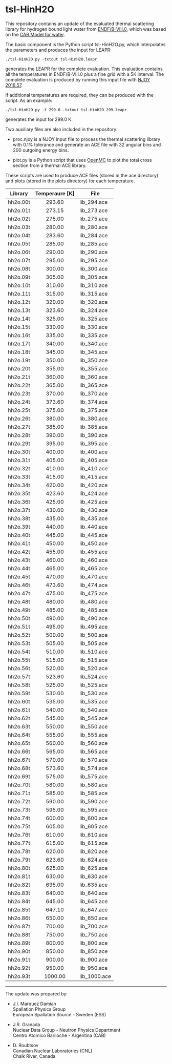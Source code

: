 # tsl-HinH2O

This repository contains an update of the evaluated thermal scattering library
for hydrogen bound light water from [ENDF/B-VIII.0](https://www.sciencedirect.com/science/article/pii/S0090375218300206), which was based on the
[CAB Model for water](https://doi.org/10.1016/j.anucene.2013.11.014).

The basic component is the Python script tsl-HinH2O.py, which interpolates the parameters
and produces the input for LEAPR:

`./tsl-HinH2O.py -txtout tsl-HinH2O.leapr`

generates the LEAPR for the complete evaluation. This evaluation contains all the temperatures
in ENDF/B-VIII.0 plus a fine grid with a 5K interval. The complete evaluation is produced
by running this input file with [NJOY 2016.57](https://github.com/njoy/NJOY2016).

If additional temperatures are required, they can be produced with the script. As an example:

`./tsl-HinH2O.py -t 299.0 -txtout tsl-HinH2O_299.leapr`

generates the input for 299.0 K.

Two auxiliary files are also included in the repository:

- proc.njoy is a NJOY input file to process the thermal scattering library with 0.1% tolerance
  and generate an ACE file with 32 angular bins and 200 outgoing energy bins.

- plot.py is a Python script that uses [OpenMC](https://docs.openmc.org/en/stable/pythonapi/data.html) to plot the total cross
  section from a thermal ACE library.

These scripts are used to produce ACE files (stored in the ace directory) and plots (stored in the plots directory) for each temperature.

| Library | Temperaure [K] | File |
| --- | :-: | ---|
| hh2o.00t | 293.60 | lib_294.ace |
| hh2o.01t | 273.15 | lib_273.ace |
| hh2o.02t | 275.00 | lib_275.ace |
| hh2o.03t | 280.00 | lib_280.ace |
| hh2o.04t | 283.60 | lib_284.ace |
| hh2o.05t | 285.00 | lib_285.ace |
| hh2o.06t | 290.00 | lib_290.ace |
| hh2o.07t | 295.00 | lib_295.ace |
| hh2o.08t | 300.00 | lib_300.ace |
| hh2o.09t | 305.00 | lib_305.ace |
| hh2o.10t | 310.00 | lib_310.ace |
| hh2o.11t | 315.00 | lib_315.ace |
| hh2o.12t | 320.00 | lib_320.ace |
| hh2o.13t | 323.60 | lib_324.ace |
| hh2o.14t | 325.00 | lib_325.ace |
| hh2o.15t | 330.00 | lib_330.ace |
| hh2o.16t | 335.00 | lib_335.ace |
| hh2o.17t | 340.00 | lib_340.ace |
| hh2o.18t | 345.00 | lib_345.ace |
| hh2o.19t | 350.00 | lib_350.ace |
| hh2o.20t | 355.00 | lib_355.ace |
| hh2o.21t | 360.00 | lib_360.ace |
| hh2o.22t | 365.00 | lib_365.ace |
| hh2o.23t | 370.00 | lib_370.ace |
| hh2o.24t | 373.60 | lib_374.ace |
| hh2o.25t | 375.00 | lib_375.ace |
| hh2o.26t | 380.00 | lib_380.ace |
| hh2o.27t | 385.00 | lib_385.ace |
| hh2o.28t | 390.00 | lib_390.ace |
| hh2o.29t | 395.00 | lib_395.ace |
| hh2o.30t | 400.00 | lib_400.ace |
| hh2o.31t | 405.00 | lib_405.ace |
| hh2o.32t | 410.00 | lib_410.ace |
| hh2o.33t | 415.00 | lib_415.ace |
| hh2o.34t | 420.00 | lib_420.ace |
| hh2o.35t | 423.60 | lib_424.ace |
| hh2o.36t | 425.00 | lib_425.ace |
| hh2o.37t | 430.00 | lib_430.ace |
| hh2o.38t | 435.00 | lib_435.ace |
| hh2o.39t | 440.00 | lib_440.ace |
| hh2o.40t | 445.00 | lib_445.ace |
| hh2o.41t | 450.00 | lib_450.ace |
| hh2o.42t | 455.00 | lib_455.ace |
| hh2o.43t | 460.00 | lib_460.ace |
| hh2o.44t | 465.00 | lib_465.ace |
| hh2o.45t | 470.00 | lib_470.ace |
| hh2o.46t | 473.60 | lib_474.ace |
| hh2o.47t | 475.00 | lib_475.ace |
| hh2o.48t | 480.00 | lib_480.ace |
| hh2o.49t | 485.00 | lib_485.ace |
| hh2o.50t | 490.00 | lib_490.ace |
| hh2o.51t | 495.00 | lib_495.ace |
| hh2o.52t | 500.00 | lib_500.ace |
| hh2o.53t | 505.00 | lib_505.ace |
| hh2o.54t | 510.00 | lib_510.ace |
| hh2o.55t | 515.00 | lib_515.ace |
| hh2o.56t | 520.00 | lib_520.ace |
| hh2o.57t | 523.60 | lib_524.ace |
| hh2o.58t | 525.00 | lib_525.ace |
| hh2o.59t | 530.00 | lib_530.ace |
| hh2o.60t | 535.00 | lib_535.ace |
| hh2o.61t | 540.00 | lib_540.ace |
| hh2o.62t | 545.00 | lib_545.ace |
| hh2o.63t | 550.00 | lib_550.ace |
| hh2o.64t | 555.00 | lib_555.ace |
| hh2o.65t | 560.00 | lib_560.ace |
| hh2o.66t | 565.00 | lib_565.ace |
| hh2o.67t | 570.00 | lib_570.ace |
| hh2o.68t | 573.60 | lib_574.ace |
| hh2o.69t | 575.00 | lib_575.ace |
| hh2o.70t | 580.00 | lib_580.ace |
| hh2o.71t | 585.00 | lib_585.ace |
| hh2o.72t | 590.00 | lib_590.ace |
| hh2o.73t | 595.00 | lib_595.ace |
| hh2o.74t | 600.00 | lib_600.ace |
| hh2o.75t | 605.00 | lib_605.ace |
| hh2o.76t | 610.00 | lib_610.ace |
| hh2o.77t | 615.00 | lib_615.ace |
| hh2o.78t | 620.00 | lib_620.ace |
| hh2o.79t | 623.60 | lib_624.ace |
| hh2o.80t | 625.00 | lib_625.ace |
| hh2o.81t | 630.00 | lib_630.ace |
| hh2o.82t | 635.00 | lib_635.ace |
| hh2o.83t | 640.00 | lib_640.ace |
| hh2o.84t | 645.00 | lib_645.ace |
| hh2o.85t | 647.10 | lib_647.ace |
| hh2o.86t | 650.00 | lib_650.ace |
| hh2o.87t | 700.00 | lib_700.ace |
| hh2o.88t | 750.00 | lib_750.ace |
| hh2o.89t | 800.00 | lib_800.ace |
| hh2o.90t | 850.00 | lib_850.ace |
| hh2o.91t | 900.00 | lib_900.ace |
| hh2o.92t | 950.00 | lib_950.ace |
| hh2o.93t | 1000.00 | lib_1000.ace |

---

The update was prepared by:

- J.I. Marquez Damian<br/>
Spallation Physics Group<br/>
European Spallation Source - Sweden (ESS)

- J.R. Granada<br/>
Nuclear Data Group - Neutron Physics Department<br/>
Centro Atomico Bariloche - Argentina (CAB)

- D. Roubtsov<br/>
Canadian Nuclear Laboratories (CNL)<br/>
Chalk River, Canada 
